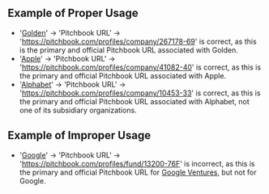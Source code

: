 ## Example of Proper Usage
* '[Golden](https://golden.com/wiki/Golden-5R)' → 'Pitchbook URL' → 'https://pitchbook.com/profiles/company/267178-69' is correct, as this is the primary and official Pitchbook URL associated with Golden.
* '[Apple](https://golden.com/wiki/Apple_(company)-5NB)' → 'Pitchbook URL' → 'https://pitchbook.com/profiles/company/41082-40' is correct, as this is the primary and official Pitchbook URL associated with Apple.
* '[Alphabet](https://golden.com/wiki/Alphabet_Inc.-G36WRN)' → 'Pitchbook URL' → 'https://pitchbook.com/profiles/company/10453-33' is correct, as this is the primary and official Pitchbook URL associated with Alphabet, not one of its subsidiary organizations.

## Example of Improper Usage
* '[Google](https://golden.com/wiki/Google-MYW)' → 'Pitchbook URL' → 'https://pitchbook.com/profiles/fund/13200-76F' is incorrect, as this is the primary and official Pitchbook URL for [Google Ventures](https://golden.com/wiki/Google_Ventures-ZXYY9NR), but not for Google.
